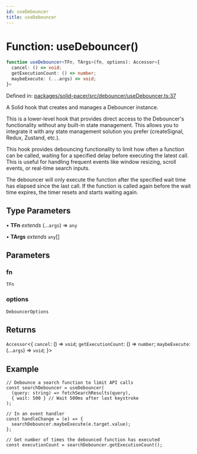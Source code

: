 ```yaml
---
id: useDebouncer
title: useDebouncer
---
```


<!-- DO NOT EDIT: this page is autogenerated from the type comments -->

# Function: useDebouncer()

```ts
function useDebouncer<TFn, TArgs>(fn, options): Accessor<{
  cancel: () => void;
  getExecutionCount: () => number;
  maybeExecute: (...args) => void;
}>
```

Defined in: [packages/solid-pacer/src/debouncer/useDebouncer.ts:37](https://github.com/TanStack/pacer/blob/main/packages/solid-pacer/src/debouncer/useDebouncer.ts#L37)

A Solid hook that creates and manages a Debouncer instance.

This is a lower-level hook that provides direct access to the Debouncer's functionality without
any built-in state management. This allows you to integrate it with any state management solution
you prefer (createSignal, Redux, Zustand, etc.).

This hook provides debouncing functionality to limit how often a function can be called,
waiting for a specified delay before executing the latest call. This is useful for handling
frequent events like window resizing, scroll events, or real-time search inputs.

The debouncer will only execute the function after the specified wait time has elapsed
since the last call. If the function is called again before the wait time expires, the
timer resets and starts waiting again.

## Type Parameters

• **TFn** *extends* (...`args`) => `any`

• **TArgs** *extends* `any`[]

## Parameters

### fn

`TFn`

### options

`DebouncerOptions`

## Returns

`Accessor`\<\{
  `cancel`: () => `void`;
  `getExecutionCount`: () => `number`;
  `maybeExecute`: (...`args`) => `void`;
 \}\>

## Example

```tsx
// Debounce a search function to limit API calls
const searchDebouncer = useDebouncer(
  (query: string) => fetchSearchResults(query),
  { wait: 500 } // Wait 500ms after last keystroke
);

// In an event handler
const handleChange = (e) => {
  searchDebouncer.maybeExecute(e.target.value);
};

// Get number of times the debounced function has executed
const executionCount = searchDebouncer.getExecutionCount();
```
